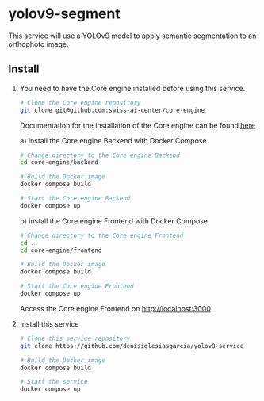 # yolov9-segment

This service will use a YOLOv9 model to apply semantic segmentation to an orthophoto image.

## Install

1) You need to have the Core engine installed before using this service.

    ```bash
    # Clone the Core engine repository
    git clone git@github.com:swiss-ai-center/core-engine
    ```

    Documentation for the installation of the Core engine can be found [here](https://docs.swiss-ai-center.ch/tutorials/start-the-core-engine/)

    a) install the Core engine Backend with Docker Compose

    ```bash
    # Change directory to the Core engine Backend
    cd core-engine/backend

    # Build the Docker image
    docker compose build

    # Start the Core engine Backend
    docker compose up
    ```

    b) install the Core engine Frontend with Docker Compose

    ```bash
    # Change directory to the Core engine Frontend
    cd ..
    cd core-engine/frontend

    # Build the Docker image
    docker compose build

    # Start the Core engine Frontend
    docker compose up
    ```

    Access the Core engine Frontend on <http://localhost:3000>

2) Install this service

    ```bash
    # Clone this service repository
    git clone https://github.com/denisiglesiasgarcia/yolov8-service

    # Build the Docker image
    docker compose build

    # Start the service
    docker compose up
    ```
    





